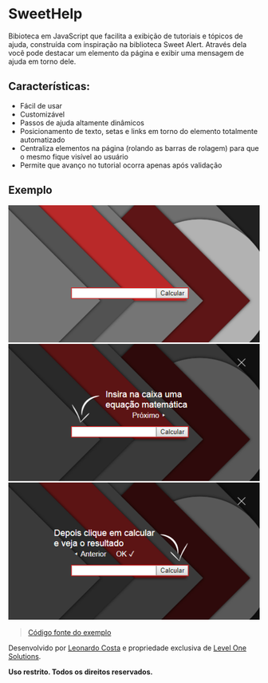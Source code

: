 # SweetHelp

Bibioteca em JavaScript que facilita a exibição de tutoriais e tópicos de ajuda, construída com inspiração na biblioteca Sweet Alert. Através dela você pode destacar um elemento da página e exibir uma mensagem de ajuda em torno dele.

## Características:
 - Fácil de usar  
 - Customizável  
 - Passos de ajuda altamente dinâmicos  
 - Posicionamento de texto, setas e links em torno do elemento totalmente automatizado  
 - Centraliza elementos na página (rolando as barras de rolagem) para que o mesmo fique visível ao usuário  
 - Permite que avanço no tutorial ocorra apenas após validação  

## Exemplo
![Antes da ajuda](1.png)
![Primeiro passo de ajuda](2.png)
![Segundo passo de ajuda](3.png)

> [Código fonte do exemplo](exemplo.html)

Desenvolvido por [Leonardo Costa](https://github.com/leonardoteck) e propriedade exclusiva de [Level One Solutions](http://levelonesolutions.com.br).

**Uso restrito. Todos os direitos reservados.**